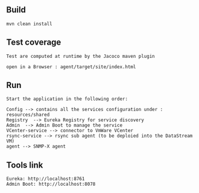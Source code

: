 

## Build

    mvn clean install
    
## Test coverage 
    
    Test are computed at runtime by the Jacoco maven plugin
    
    open in a Browser : agent/target/site/index.html 
    
## Run
    
    Start the application in the following order:
    
    Config --> contains all the services configuration under : resources/shared
    Registry  --> Eureka Registry for service discovery
    Admin  --> Admin Boot to manage the service 
    VCenter-service --> connector to VmWare VCenter
    rsync-service --> rsync sub agent (to be deploied into the DataStream VM)    
    agent --> SNMP-X agent
     
    
    
## Tools link
    
    
    Eureka: http://localhost:8761
    Admin Boot: http://localhost:8078
